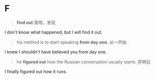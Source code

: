 # F

> **find out** 查明，发现

I don't know what happened, but I will find it out.

> his method is to start speaking **from day one**. 从一开始

I knew I shouldn't have believed you from day one.

> he **figured out** how the Russian conversation usually starts. 弄明白

I finally figured out how it runs.